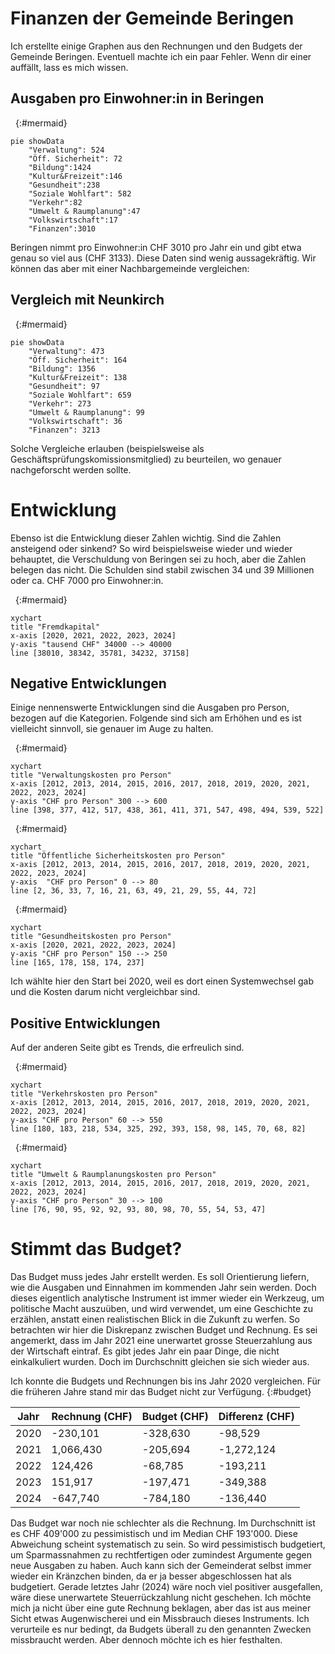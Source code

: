 # Finanzen der Gemeinde Beringen

Ich erstellte einige Graphen aus den Rechnungen und den Budgets der Gemeinde Beringen. Eventuell machte ich ein paar Fehler. Wenn dir einer auffällt, lass es mich wissen.

## Ausgaben pro Einwohner:in in Beringen

&nbsp;
{:#mermaid}

```mermaid
pie showData
    "Verwaltung": 524
    "Öff. Sicherheit": 72
    "Bildung":1424
    "Kultur&Freizeit":146
    "Gesundheit":238
    "Soziale Wohlfart": 582
    "Verkehr":82
    "Umwelt & Raumplanung":47
    "Volkswirtschaft":17
    "Finanzen":3010
```

Beringen nimmt pro Einwohner:in CHF 3010 pro Jahr ein und gibt etwa genau so viel aus (CHF 3133). Diese Daten sind wenig aussagekräftig. Wir können das aber mit einer Nachbargemeinde vergleichen:

## Vergleich mit Neunkirch

&nbsp;
{:#mermaid}

```mermaid
pie showData
    "Verwaltung": 473
    "Öff. Sicherheit": 164
    "Bildung": 1356
    "Kultur&Freizeit": 138
    "Gesundheit": 97
    "Soziale Wohlfart": 659
    "Verkehr": 273
    "Umwelt & Raumplanung": 99
    "Volkswirtschaft": 36
    "Finanzen": 3213
```

Solche Vergleiche erlauben (beispielsweise als Geschäftsprüfungskomissionsmitglied) zu beurteilen, wo genauer nachgeforscht werden sollte.

# Entwicklung

Ebenso ist die Entwicklung dieser Zahlen wichtig. Sind die Zahlen ansteigend oder sinkend? So wird beispielsweise wieder und wieder behauptet, die Verschuldung von Beringen sei zu hoch, aber die Zahlen belegen das nicht. Die Schulden sind stabil zwischen 34 und 39 Millionen oder ca. CHF 7000 pro Einwohner:in.

&nbsp;
{:#mermaid}

```mermaid
xychart
title "Fremdkapital"
x-axis [2020, 2021, 2022, 2023, 2024]
y-axis "tausend CHF" 34000 --> 40000
line [38010, 38342, 35781, 34232, 37158]
```

## Negative Entwicklungen

Einige nennenswerte Entwicklungen sind die Ausgaben pro Person, bezogen auf die Kategorien. Folgende sind sich am Erhöhen und es ist vielleicht sinnvoll, sie genauer im Auge zu halten.

&nbsp;
{:#mermaid}

```mermaid
xychart
title "Verwaltungskosten pro Person"
x-axis [2012, 2013, 2014, 2015, 2016, 2017, 2018, 2019, 2020, 2021, 2022, 2023, 2024]
y-axis "CHF pro Person" 300 --> 600
line [398, 377, 412, 517, 438, 361, 411, 371, 547, 498, 494, 539, 522]
```

&nbsp;
{:#mermaid}

```mermaid
xychart
title "Öffentliche Sicherheitskosten pro Person"
x-axis [2012, 2013, 2014, 2015, 2016, 2017, 2018, 2019, 2020, 2021, 2022, 2023, 2024]
y-axis  "CHF pro Person" 0 --> 80
line [2, 36, 33, 7, 16, 21, 63, 49, 21, 29, 55, 44, 72]
```

&nbsp;
{:#mermaid}

```mermaid
xychart
title "Gesundheitskosten pro Person"
x-axis [2020, 2021, 2022, 2023, 2024]
y-axis "CHF pro Person" 150 --> 250
line [165, 178, 158, 174, 237]
```
Ich wählte hier den Start bei 2020, weil es dort einen Systemwechsel gab und die Kosten darum nicht vergleichbar sind.

## Positive Entwicklungen

Auf der anderen Seite gibt es Trends, die erfreulich sind.

&nbsp;
{:#mermaid}

```mermaid
xychart
title "Verkehrskosten pro Person"
x-axis [2012, 2013, 2014, 2015, 2016, 2017, 2018, 2019, 2020, 2021, 2022, 2023, 2024]
y-axis "CHF pro Person" 60 --> 550
line [180, 183, 218, 534, 325, 292, 393, 158, 98, 145, 70, 68, 82]
```

&nbsp;
{:#mermaid}

```mermaid
xychart
title "Umwelt & Raumplanungskosten pro Person"
x-axis [2012, 2013, 2014, 2015, 2016, 2017, 2018, 2019, 2020, 2021, 2022, 2023, 2024]
y-axis "CHF pro Person" 30 --> 100
line [76, 90, 95, 92, 92, 93, 80, 98, 70, 55, 54, 53, 47]
```

# Stimmt das Budget?

Das Budget muss jedes Jahr erstellt werden. Es soll Orientierung liefern, wie die Ausgaben und Einnahmen im kommenden Jahr sein werden. Doch dieses eigentlich analytische Instrument ist immer wieder ein Werkzeug, um politische Macht auszuüben, und wird verwendet, um eine Geschichte zu erzählen, anstatt einen realistischen Blick in die Zukunft zu werfen. So betrachten wir hier die Diskrepanz zwischen Budget und Rechnung. Es sei angemerkt, dass im Jahr 2021 eine unerwartet grosse Steuerzahlung aus der Wirtschaft eintraf. Es gibt jedes Jahr ein paar Dinge, die nicht einkalkuliert wurden. Doch im Durchschnitt gleichen sie sich wieder aus.

Ich konnte die Budgets und Rechnungen bis ins Jahr 2020 vergleichen. Für die früheren Jahre stand mir das Budget nicht zur Verfügung.
{:#budget}

| Jahr | Rechnung (CHF) | Budget (CHF) | Differenz (CHF) |
|------|----------------|--------------|-----------------|
| 2020 | -230,101       | -328,630     | -98,529         |
| 2021 | 1,066,430      | -205,694     | -1,272,124      |
| 2022 | 124,426        | -68,785      | -193,211        |
| 2023 | 151,917        | -197,471     | -349,388        |
| 2024 | -647,740       | -784,180     | -136,440        |

Das Budget war noch nie schlechter als die Rechnung. Im Durchschnitt ist es CHF 409'000 zu pessimistisch und im Median CHF 193'000. Diese Abweichung scheint systematisch zu sein. So wird pessimistisch budgetiert, um Sparmassnahmen zu rechtfertigen oder zumindest Argumente gegen neue Ausgaben zu haben. Auch kann sich der Gemeinderat selbst immer wieder ein Kränzchen binden, da er ja besser abgeschlossen hat als budgetiert. Gerade letztes Jahr (2024) wäre noch viel positiver ausgefallen, wäre diese unerwartete Steuerrückzahlung nicht geschehen. Ich möchte mich ja nicht über eine gute Rechnung beklagen, aber das ist aus meiner Sicht etwas Augenwischerei und ein Missbrauch dieses Instruments. Ich verurteile es nur bedingt, da Budgets überall zu den genannten Zwecken missbraucht werden. Aber dennoch möchte ich es hier festhalten.
